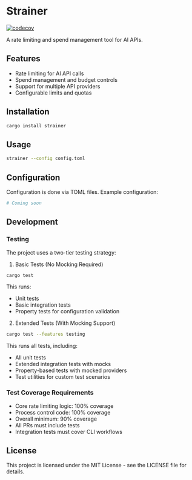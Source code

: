 # Strainer

[![codecov](https://codecov.io/gh/utensils/strainer/branch/main/graph/badge.svg)](https://codecov.io/gh/utensils/strainer)

A rate limiting and spend management tool for AI APIs.

## Features

- Rate limiting for AI API calls
- Spend management and budget controls
- Support for multiple API providers
- Configurable limits and quotas

## Installation

```bash
cargo install strainer
```

## Usage

```bash
strainer --config config.toml
```

## Configuration

Configuration is done via TOML files. Example configuration:

```toml
# Coming soon
```

## Development

### Testing

The project uses a two-tier testing strategy:

1. Basic Tests (No Mocking Required)
```bash
cargo test
```
This runs:
- Unit tests
- Basic integration tests
- Property tests for configuration validation

2. Extended Tests (With Mocking Support)
```bash
cargo test --features testing
```
This runs all tests, including:
- All unit tests
- Extended integration tests with mocks
- Property-based tests with mocked providers
- Test utilities for custom test scenarios

### Test Coverage Requirements

- Core rate limiting logic: 100% coverage
- Process control code: 100% coverage
- Overall minimum: 90% coverage
- All PRs must include tests
- Integration tests must cover CLI workflows

## License

This project is licensed under the MIT License - see the LICENSE file for details.